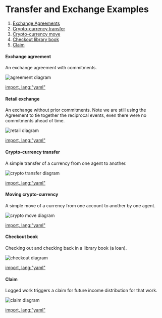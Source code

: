 # Transfer and Exchange Examples

1. [Exchange Agreements](#exchange-agreements)
1. [Crypto-currency transfer](#crypto-currency-transfer)
1. [Crypto-currency move](#moving-crypto-currency)
1. [Checkout library book](#checkout-book)
1. [Claim](#claim)


#### Exchange agreement

An exchange agreement with commitments.

![agreement diagram](https://rawgit.com/valueflows/valueflows/master/release-doc-in-process/exch-commit.png)

[import, lang:"yaml"](../../examples/exch-agreement.yaml)

#### Retail exchange

An exchange without prior commitments.  Note we are still using the Agreement to tie together the reciprocal events, even there were no commitments ahead of time.

![retail diagram](https://rawgit.com/valueflows/valueflows/master/release-doc-in-process/exch-pos.png)

[import, lang:"yaml"](../../examples/exch-retail.yaml)

#### Crypto-currency transfer

A simple transfer of a currency from one agent to another.

![crypto transfer diagram](https://rawgit.com/valueflows/valueflows/master/release-doc-in-process/xfer-crypto.png)

[import, lang:"yaml"](../../examples/transfer-crypto.yaml)

#### Moving crypto-currency

A simple move of a currency from one account to another by one agent.

![crypto move diagram](https://rawgit.com/valueflows/valueflows/master/release-doc-in-process/move-crypto.png)

[import, lang:"yaml"](../../examples/move-crypto.yaml)

#### Checkout book

Checking out and checking back in a library book (a loan).

![checkout diagram](https://rawgit.com/valueflows/valueflows/master/release-doc-in-process/book.png)

[import, lang:"yaml"](../../examples/checkout-book.yaml)

#### Claim

Logged work triggers a claim for future income distribution for that work.

![claim diagram](https://rawgit.com/valueflows/valueflows/master/release-doc-in-process/claim.png)

[import, lang:"yaml"](../../examples/claim.yaml)

